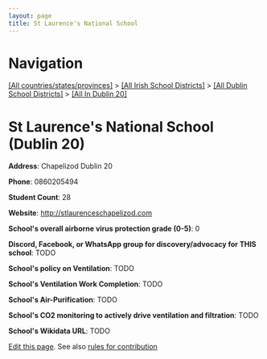 ```yaml
---
layout: page
title: St Laurence's National School
---
```

# Navigation

[[All countries/states/provinces]](../../../..) > [[All Irish School Districts]](../../..) > [[All Dublin School Districts]](../..) > [[All In Dublin 20]](..)

# St Laurence's National School (Dublin 20)

**Address**: Chapelizod Dublin 20

**Phone**: 0860205494

**Student Count**: 28

**Website**: <http://stlaurenceschapelizod.com>

**School's overall airborne virus protection grade (0-5)**: 0

**Discord, Facebook, or WhatsApp group for discovery/advocacy for THIS school**: TODO

**School's policy on Ventilation**: TODO

**School's Ventilation Work Completion**: TODO

**School's Air-Purification**: TODO

**School's CO2 monitoring to actively drive ventilation and filtration**: TODO

**School's Wikidata URL**: TODO


[Edit this page](https://github.com/ventilate-schools/Ireland/edit/main/./Dublin_20/St_Laurence's_National_School.md). See also [rules for contribution](../../../contribution-rules/)